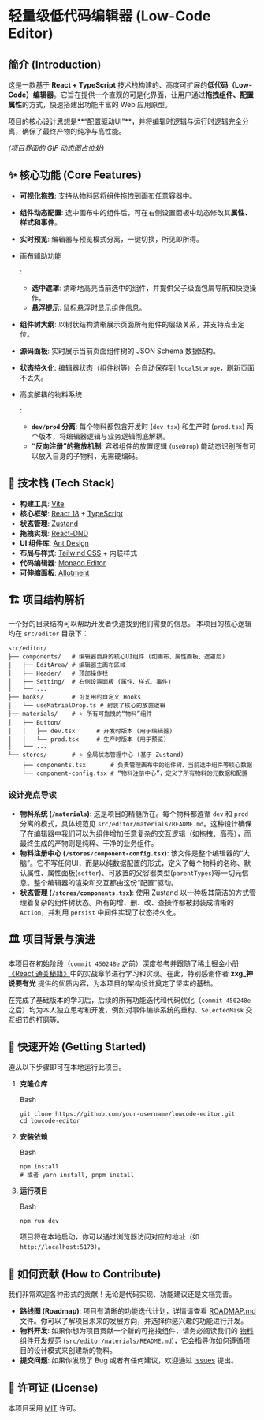 # 轻量级低代码编辑器 (Low-Code Editor)

## 简介 (Introduction)

这是一款基于 **React + TypeScript** 技术栈构建的、高度可扩展的**低代码（Low-Code）编辑器**。它旨在提供一个直观的可是化界面，让用户通过**拖拽组件、配置属性**的方式，快速搭建出功能丰富的 Web 应用原型。

项目的核心设计思想是**“配置驱动UI”**，并将编辑时逻辑与运行时逻辑完全分离，确保了最终产物的纯净与高性能。

*(项目界面的 GIF 动态图占位处)*

## ✨ 核心功能 (Core Features)

- **可视化拖拽**: 支持从物料区将组件拖拽到画布任意容器中。

- **组件动态配置**: 选中画布中的组件后，可在右侧设置面板中动态修改其**属性、样式和事件**。

- **实时预览**: 编辑器与预览模式分离，一键切换，所见即所得。

- 画布辅助功能

  :

  - **选中遮罩**: 清晰地高亮当前选中的组件，并提供父子级面包屑导航和快捷操作。
  - **悬浮提示**: 鼠标悬浮时显示组件信息。

- **组件树大纲**: 以树状结构清晰展示页面所有组件的层级关系，并支持点击定位。

- **源码面板**: 实时展示当前页面组件树的 JSON Schema 数据结构。

- **状态持久化**: 编辑器状态（组件树等）会自动保存到 `localStorage`，刷新页面不丢失。

- 高度解耦的物料系统

  :

  - **`dev/prod` 分离**: 每个物料都包含开发时 (`dev.tsx`) 和生产时 (`prod.tsx`) 两个版本，将编辑器逻辑与业务逻辑彻底解耦。
  - **“反向注册”的拖放机制**: 容器组件的放置逻辑 (`useDrop`) 能动态识别所有可以放入自身的子物料，无需硬编码。

## 🚀 技术栈 (Tech Stack)

- **构建工具**: [Vite](https://vitejs.dev/)
- **核心框架**: [React 18](https://reactjs.org/) + [TypeScript](https://www.typescriptlang.org/)
- **状态管理**: [Zustand](https://github.com/pmndrs/zustand)
- **拖拽实现**: [React-DND](https://react-dnd.github.io/react-dnd/about)
- **UI 组件库**: [Ant Design](https://ant.design/)
- **布局与样式**: [Tailwind CSS](https://tailwindcss.com/) + 内联样式
- **代码编辑器**: [Monaco Editor](https://microsoft.github.io/monaco-editor/)
- **可伸缩面板**: [Allotment](https://www.google.com/search?q=https://github.com/johnsoncodehk/allotment)

## 🏗️ 项目结构解析

一个好的目录结构可以帮助开发者快速找到他们需要的信息。 本项目的核心逻辑均在 `src/editor` 目录下：

```
src/editor/
├── components/   # 编辑器自身的核心UI组件 (如画布、属性面板、遮罩层)
│   ├── EditArea/ # 编辑器主画布区域
│   ├── Header/   # 顶部操作栏
│   ├── Setting/  # 右侧设置面板 (属性、样式、事件)
│   └── ...
├── hooks/        # 可复用的自定义 Hooks
│   └── useMatrialDrop.ts # 封装了核心的放置逻辑
├── materials/    # ⭐ 所有可拖拽的“物料”组件
│   ├── Button/
│   │   ├── dev.tsx      # 开发时版本 (用于编辑器)
│   │   └── prod.tsx     # 生产时版本 (用于预览)
│   └── ...
└── stores/       # ⭐ 全局状态管理中心 (基于 Zustand)
    ├── components.tsx       # 负责管理画布中的组件树、当前选中组件等核心数据
    └── component-config.tsx # “物料注册中心”，定义了所有物料的元数据和配置
```

### 设计亮点导读

- **物料系统 (`/materials`)**: 这是项目的精髓所在。每个物料都遵循 `dev` 和 `prod` 分离的模式，具体规范见 `src/editor/materials/README.md`。这种设计确保了在编辑器中我们可以为组件增加任意复杂的交互逻辑（如拖拽、高亮），而最终生成的产物则是纯粹、干净的业务组件。
- **物料注册中心 (`/stores/component-config.tsx`)**: 该文件是整个编辑器的“大脑”。它不写任何UI，而是以纯数据配置的形式，定义了每个物料的名称、默认属性、属性面板(`setter`)、可放置的父容器类型(`parentTypes`)等一切元信息。整个编辑器的渲染和交互都由这份“配置”驱动。
- **状态管理 (`/stores/components.tsx`)**: 使用 Zustand 以一种极其简洁的方式管理着复杂的组件树状态。所有的增、删、改、查操作都被封装成清晰的 `Action`，并利用 `persist` 中间件实现了状态持久化。

## 🏛️ 项目背景与演进

本项目在初始阶段（`commit 450248e` 之前）深度参考并跟随了稀土掘金小册[《React 通关秘籍》](https://juejin.cn/book/7294082310658326565)中的实战章节进行学习和实现。在此，特别感谢作者 **zxg_神说要有光** 提供的优质内容，为本项目的架构设计奠定了坚实的基础。

在完成了基础版本的学习后，后续的所有功能迭代和代码优化（`commit 450248e` 之后）均为本人独立思考和开发，例如对事件编排系统的重构、`SelectedMask` 交互细节的打磨等。

## 🏁 快速开始 (Getting Started)

遵从以下步骤即可在本地运行此项目。

1. **克隆仓库**

   Bash

   ```
   git clone https://github.com/your-username/lowcode-editor.git
   cd lowcode-editor
   ```

2. **安装依赖**

   Bash

   ```
   npm install
   # 或者 yarn install, pnpm install
   ```

3. **运行项目**

   Bash

   ```
   npm run dev
   ```

   项目将在本地启动，你可以通过浏览器访问对应的地址（如 `http://localhost:5173`）。

## 🤝 如何贡献 (How to Contribute)

我们非常欢迎各种形式的贡献！无论是代码实现、功能建议还是文档完善。

- **路线图 (Roadmap)**: 项目有清晰的功能迭代计划，详情请查看 [ROADMAP.md](https://www.google.com/search?q=ROADMAP.md) 文件。你可以了解项目未来的发展方向，并选择你感兴趣的功能进行开发。
- **物料开发**: 如果你想为项目贡献一个新的可拖拽组件，请务必阅读我们的 [物料组件开发规范 (`src/editor/materials/README.md`)](https://www.google.com/search?q=src/editor/materials/README.md)，它会指导你如何遵循项目的设计模式来创建新的物料。
- **提交问题**: 如果你发现了 Bug 或者有任何建议，欢迎通过 [Issues](https://www.google.com/search?q=https://github.com/your-username/lowcode-editor/issues) 提出。

## 📜 许可证 (License)

本项目采用 [MIT](https://opensource.org/licenses/MIT) 许可。

